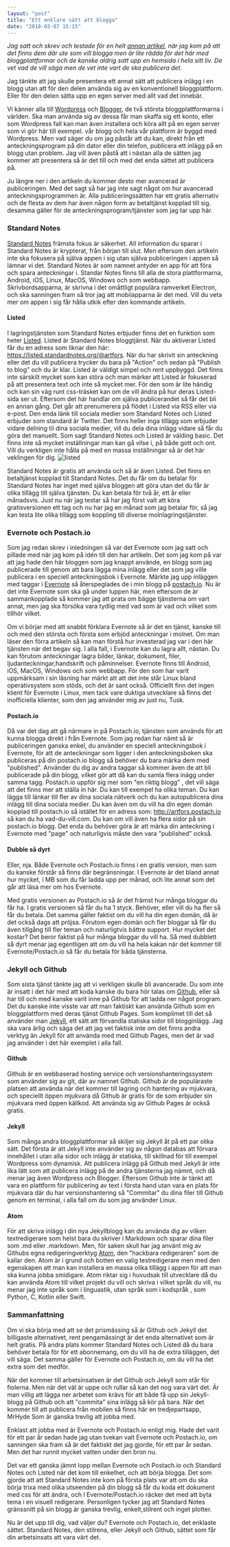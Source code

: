```yaml
---
layout: "post"
title: "Ett enklare sätt att blogga"
date: "2018-03-07 15:15"
---
```


*Jag satt och skrev och testade för en helt [annan artikel](https://lnxpod.link/2oBdYvy), när jag kom på att det finns dem där ute som vill blogga men är lite rädda för det här med bloggplattformar och de kanske aldrig satt upp en hemsida i hela sitt liv. De vet vad de vill säga men de vet inte vart de ska publicera det.*

Jag tänkte att jag skulle presentera ett annat sätt att publicera inlägg i en blogg utan att för den delen använda sig av en konventionell bloggplattform. Eller för den delen sätta upp en egen server med allt vad det innebär.

Vi känner alla till [Wordpress](https://wordpress.org) och [Blogger](https://blogger.com), de två största bloggplattformarna i världen. Ska man använda sig av dessa får man skaffa sig ett konto, eller som Wordpress fall kan man även installera och köra allt på en egen server som vi gör här till exempel. vår blogg och hela vår plattform är byggd med Wordpress. Men vad säger du om jag påstår att du kan, direkt från ett anteckningsprogram på din dator eller din telefon, publicera ett inlägg på en blogg utan problem. Jag vill även påstå att i nästan alla de sätten jag kommer att presentera så är det till och med det enda sättet att publicera på.

Ju längre ner i den artikeln du kommer desto mer avancerad är publiceringen. Med det sagt så har jag inte sagt något om hur avancerad anteckningsprogrammen är. Alla publiceringssätten har ett gratis alternativ och de flesta av dem har även någon form av betaltjänst kopplad till sig. desamma gäller för de anteckningsprogram/tjänster som jag tar upp här.

### Standard Notes

[Standard Notes](https://standardnotes.org/) främsta fokus är säkerhet. All information du sparar i Standard Notes är krypterat, från början till slut. Men eftersom den artikeln inte ska fokusera på själva appen i sig utan själva publiceringen i appen så lämnar vi det. Standard Notes är som namnet antyder en app för att föra och spara anteckningar i. Standar Notes finns till alla de stora plattformarna, Android, iOS, Linux, MacOS, Windows och som webbapp. Skrivbordsapparna, är skrivna i det omåttligt populära ramverket Electron, och ska sanningen fram så tror jag att mobilapparna är det med. Vill du veta mer om appen i sig får hålla utkik efter den kommande artikeln.

#### Listed

I lagringstjänsten som Standard Notes erbjuder finns det en funktion som heter [Listed](https://listed.standardnotes.org/). Listed är Standard Notes bloggtjänst. När du aktiverar Listed får du en adress som liknar den här: https://listed.standardnotes.org/@artfors. När du har skrivit sin anteckning eller det du vill publicera trycker du bara på "Action" och sedan på "Publish to blog" och du är klar. Listed är väldigt simpel och rent uppbyggd. Det finns inte särskilt mycket som kan störa och man märker att Listed är fokuserad på att presentera text och inte så mycket mer. För den som är lite händig och kan sin väg runt css-träsket kan om de vill ändra på hur deras Listed-sida ser ut. Eftersom det här handlar om själva publicerandet så får det bli en annan gång. Det går att prenumerera på flödet i Listed via RSS eller via e-post. Den enda länk till sociala medier som Standard Notes och Listed erbjuder som standard är Twitter. Det finns heller inga tillägg som erbjuder vidare delning til dina sociala medier, vill du dela dina inlägg vidare så får du göra det manuellt. Som sagt Standard Notes och Listed är välding basic. Det finns inte så mycket inställningar man kan gå vilse i, på både gott och ont. Vill du verkligen inte hålla på med en massa inställningar så är det här veklingen för dig. ![listed](https://i.imgur.com/6ZJD6bU.png)

Standard Notes är gratis att använda och så är även Listed. Det finns en betaltjänst kopplad till Standard Notes. Det du får om du betalar för Standard Notes har inget med själva bloggen att göra utan det du får är olika tillägg till själva tjänsten. Du kan betala för två år, ett år eller månadsvis. Just nu när jag testar så har jag först valt att köra gratisversionen ett tag och nu har jag en månad som jag betalar för, så jag kan testa lite olika tillägg som koppling till diverse molnlagringstjänster.

### Evernote och Postach.io

Som jag redan skrev i inledningen så var det Evernote som jag satt och pillade med när jag kom på idén till den har artikeln. Det som jag kom på var att jag hade den här bloggen som jag knappt använde, en blogg som jag publicerade till genom att bara lägga mina inlägg eller det som jag ville publicera i en speciell anteckningsbok i Evernote. Märkte jag upp inläggen med taggar i [Evernote](https://evernote.com) så återspeglades de i min blogg på [postach.io](https://postach.io). Nu är det inte Evernote som ska gå under luppen här, men eftersom de är sammankopplade så kommer jag att prata om bägge tjänsterna om vart annat, men jag ska försöka vara tydlig med vad som är vad och vilket som tillhör vilket.

Om vi börjar med att snabbt förklara Evernote så är det en tjänst, kanske till och med den största och första som erbjöd anteckningar i molnet. Om man läser den förra artikeln så kan man förstå hur investerad jag var i den här tjänsten när det begav sig. I alla fall, i Evernote kan du lagra allt, nästan. Du kan förutom anteckningar lagra bilder, länkar, dokument, filer, ljudanteckningar,handskrift och påminnelser. Evernote finns till Android, iOS, MacOS, Windows och som webbapp. För den som har varit uppmärksam i sin läsning har märkt att att det inte står Linux bland operativsystem som stöds, och det är sant också. Officiellt finn det ingen klient för Evernote i Linux, men tack vare duktiga utvecklare så finns det inofficiella klienter, som den jag använder mig av just nu, Tusk.

#### Postach.io

Då var det dag att gå närmare in på Postach.io, tjänsten som används för att kunna blogga direkt i från Evernote. Som jag redan har nämt så är publiceringen ganska enkel, du använder en speciell anteckningsbok i Evernote, för att de anteckningar som ligger i den anteckningsboken ska publiceras på din postach.io blogg så behöver du bara märka dem med "published". Använder du dig av andra taggar så kommer även de att bli publicerade på din blogg, vilket gör att då kan du samla flera inägg under samma tagg. Postach.io uppför sig mer som "en riktig blogg" , det vill säga att det finns mer att ställa in här. Du kan till exempel ha olika teman. Du kan lägga till länkar till fler av dina sociala nätverk och du kan autopublicera dina inlägg till dina sociala medier. Du kan även om du vill ha din egen domän kopplad till postach.io så istället för en adress som: http://artfors.postach.io så kan du ha vad-du-vill.com. Du kan om vill även ha flera sidor på sin postach.io blogg. Det enda du behöver göra är att märka din anteckning i Evernote med "page" och naturligvis måste den vara "published" också.

#### Dubble så dyrt

Eller, nja. Både Evernote och Postach.io finns i en gratis version, men som du kanske förstår så finns där begränsningar. I Evernote är det bland annat hur mycket, i MB som du får ladda upp per månad, och lite annat som det går att läsa mer om hos Evernote.

Med gratis versionen av Postach.io så är det främst hur många bloggar du får ha. I gratis versionen så får du ha 1 styck. Behöver, eller vill du ha fler så får du betala. Det samma gäller faktist om du vill ha din egen domän, då är det också dags att pröjsa. Förutom egen domän och fler bloggar så får du även tillgång till fler teman och naturligtvis bättre support. Hur mycket det kostar? Det beror faktist på hur många bloggar du vill ha. Så med dubblett så dyrt menar jag egentligen att om du vill ha hela kakan när det kommer till Evernote/Postach.io så får du betala för båda tjänsterna.

### Jekyll och Github

Som sista tjänst tänkte jag att vi verkligen skulle bli avancerade. Du som inte är insatt i det här med att koda kanske du bara hör talas om [Github](https://github.com/), eller så har till och med kanske varit inne på Github för att ladda ner något program. Det du kanske inte visste var att man faktiskt kan använda Github som en bloggplattform med deras tjänst Github Pages. Som komplimet till det så använder man [Jekyll](https://jekyllrb.com/), ett sätt att förvandla statiska sidor till blogginlägg. Jag ska vara ärlig och säga det att jag vet faktisk inte om det finns andra verktyg än Jekyll för att använda med med Github Pages, men det är vad jag använder i det här exemplet i alla fall.

#### Github

Github är en webbaserad hosting service och versionshanteringssystem som använder sig av git, där av namnet Github. Github är de populäraste platsen att använda när det kommer till lagring och hantering av mjukvara, och speciellt öppen mjukvara då Github är gratis för de som erbjuder sin mjukvara med öppen källkod. Att använda sig av Github Pages är också gratis.

#### Jekyll

Som många andra bloggplattformar så skiljer sig Jekyll åt på ett par olika sätt. Det första är att Jekyll inte använder sig av någon databas att förvara innehållet i utan alla sidor och inlägg är statiska, till skillnad för till exempel Wordpress som dynamisk. Att publicera inlägg på Github med Jekyll är inte lika lätt som att publicera inlägg på de andra tjänsterna jag nämnt, och då menar jag även Wordpress och Blogger. Eftersom Github inte är tänkt att vara en plattform för publicering av text i första hand utan vara en plats för mjukvara där du har versionshantering så "Commitar" du dina filer till Github genom en terminal, i alla fall om du som jag använder Linux.

#### Atom

För att skriva inlägg i din nya Jekyllblogg kan du använda dig av vilken textredigerare som helst bara du skriver i Markdown och sparar dina filer som .md eller .markdown. Men, för saken skull har jag använt mig av Githubs egna redigeringverktyg [Atom](https://atom.io/), den "hackbara redigeraren" som de kallar den. Atom är i grund och botten en valig testredigerare men med den egenskapen att man kan installera en massa olika tillägg i appen för att man ska kunna jobba smidigare. Atom riktar sig i huvudsak till utvecklare då du kan använda Atom till vilket projekt du vill och skriva i vilket språk du vill, nu menar jag inte språk som i linguastik, utan språk som i kodspråk , som Python, C, Kotlin eller Swift.

### Sammanfattning

Om vi ska börja med att se det prismässing så är Github och Jekyll det billigaste alternativet, rent pengamässingt är det enda alternativet som är helt gratis. På andra plats kommer Standard Notes och Listed då du bara behöver betala för för ett abonnemang, om du vill ha de extra tilläggen, det vill säga. Det samma gäller för Evernote och Postach.io, om du vill ha det extra som det medför.

När det kommer till arbetsinsatsen är det Github och Jekyll som står för fiolerna. Men när det väl är uppe och rullar så kan det nog vara värt det. Är man villig att lägga ner arbetet som krävs för att både få upp sin Jekyll-blogg på Github och att "commita" sina inlägg så kör på bara. När det kommer till att publicera från mobilen så finns här en tredjepartsapp, MrHyde Som är ganska trevlig att jobba med.

Enklast att jobba med är Evernote och Postach.io enligt mig. Hade det varit för ett par år sedan hade jag utan tvekan valt Evernote och Postach.io, om sanningen ska fram så är det faktiskt det jag gjorde, för ett par år sedan. Men det har runnit mycket vatten under den bron nu.

Det var ett ganska jämnt lopp mellan Evernote och Postach.io och Standard Notes och Listed när det kom till enkelhet, och att börja blogga. Det som gjorde att att Standard Notes inte kom på första plats var att om du ska börja trixa med olika utseenden på din blogg så får du koda ett dokument med css för att ändra, och I Evernote/Postach.io räcker det med att byta tema i en visuell redigerare. Personligen tycker jag att Standard Notes gränssnitt på sin blogg är ganska trevlig, enkelt,stilrent och inget plotter.

Nu är det upp till dig, vad väljer du? Evernote och Postach.io, det enklaste sättet. Standard Notes, den stilrena, eller Jekyll och Github, sättet som får din arbetsinsats att vara värt det.

